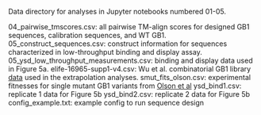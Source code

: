 Data directory for analyses in Jupyter notebooks numbered 01-05.

04_pairwise_tmscores.csv: all pairwise TM-align scores for designed GB1 sequences, calibration sequences, and WT GB1.
05_construct_sequences.csv: construct information for sequences characterized in low-throughput binding and display assay.
05_ysd_low_throughput_measurements.csv: binding and display data used in Figure 5a.
elife-16965-supp1-v4.csv: Wu et al. combinatorial GB1 library [data](https://doi.org/10.7554/eLife.16965.024) used in the extrapolation analyses.
smut_fits_olson.csv: experimental fitnesses for single mutant GB1 variants from [Olson et al](https://doi.org/10.1016%2Fj.cub.2014.09.072)
ysd_bind1.csv: replicate 1 data for Figure 5b
ysd_bind2.csv: replicate 2 data for Figure 5b
config_example.txt: example config to run sequence design


